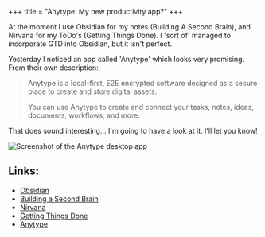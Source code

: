 +++
title = "Anytype: My new productivity app?"
+++

At the moment I use Obsidian for my notes (Building A Second Brain), and Nirvana for my ToDo's (Getting Things Done). I 'sort of' managed to incorporate GTD into Obsidian, but it isn't perfect. 

Yesterday I noticed an app called 'Anytype' which looks very promising. From their own description:

> Anytype is a local-first, E2E encrypted software designed as a secure place to create and store digital assets.
>
> You can use Anytype to create and connect your tasks, notes, ideas, documents, workflows, and more.

That does sound interesting... I'm going to have a look at it. I'll let you know!

![Screenshot of the Anytype desktop app](/img/updates/2025/2025-02-18-02-img-01.png "Screenshot of the Anytype desktop app")

## Links:
* [Obsidian](https://obsidian.md)
* [Building a Second Brain](https://www.buildingasecondbrain.com)
* [Nirvana](https://www.nirvanahq.com)
* [Getting Things Done](https://www.gettingthingsdone.com)
* [Anytype](https://anytype.io)
